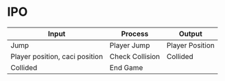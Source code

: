 # IPO
| Input                          | Process         | Output          |
| ------------------------------ | --------------- | --------------- |
| Jump                           | Player Jump     | Player Position |
| Player position, caci position | Check Collision | Collided        |
| Collided                       | End Game        |                 |